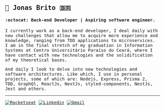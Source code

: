 
<samp>
  
## :crystal_ball: Jonas Brito :brazil:

#### :octocat: Back-end Developer | Aspiring software engineer.

I currently work as a back-end developer, I deal daily with new challenges that allow me to acquire more experience and knowledge, ranging from TDD applications to microservices. I am in the final stretch of my graduation in Information Systems at Centro Universitário Paraíso do Ceará, where I have contact with new technologies and the solidification of my theoretical bases.

And daily I look to delve into new technologies and software architectures. Like which, I use in personal projects, some of which are: Nodejs, Express, Prisma 2, TDD, GraphQl, ReactJs, NextJs, styled-components, NestJs, Jest and others.
</samp>
<br/>

---

[![Rocketseat](https://img.shields.io/badge/-Rocketseat%20Profile-F652A0?style=flat-square&labelColor=F652A0&logoColor=white&link=https://app.rocketseat.com.br/me/fallying)](https://app.rocketseat.com.br/me/fallying)
[![Linkedin](https://img.shields.io/badge/-Jonas%20Brito-F652A0?style=flat-square&logo=Linkedin&logoColor=white&link=https://www.linkedin.com/in/jonasexplore)](https://www.linkedin.com/in/jonasexplore) 
[![Gmail](https://img.shields.io/badge/-jonasexplore@gmail.com-F652A0?style=flat-square&logo=Gmail&logoColor=white&link=mailto:jonasexplore@gmail.com)](mailto:jonasexplore@gmail.com)
